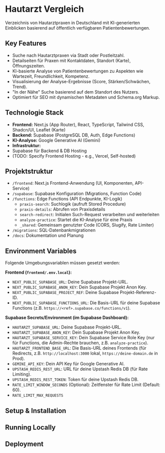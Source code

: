 # Hautarzt Vergleich


Verzeichnis von Hautarztpraxen in Deutschland mit KI-generierten Einblicken basierend auf öffentlich verfügbaren Patientenbewertungen.


## Key Features


*   Suche nach Hautarztpraxen via Stadt oder Postleitzahl.
*   Detailseiten für Praxen mit Kontaktdaten, Standort (Karte), Öffnungszeiten.
*   KI-basierte Analyse von Patientenbewertungen zu Aspekten wie Wartezeit, Freundlichkeit, Kompetenz.
*   Visualisierung der Analyse-Ergebnisse (Score, Stärken/Schwächen, Trend).
*   "In der Nähe" Suche basierend auf dem Standort des Nutzers.
*   Optimiert für SEO mit dynamischen Metadaten und Schema.org Markup.


## Technologie Stack


*   **Frontend:** Next.js (App Router), React, TypeScript, Tailwind CSS, Shadcn/UI, Leaflet (Karte)
*   **Backend:** Supabase (PostgreSQL DB, Auth, Edge Functions)
*   **KI-Analyse:** Google Generative AI (Gemini)
*   **Infrastruktur:**
   *   Supabase für Backend & DB Hosting
   *   (TODO: Specify Frontend Hosting - e.g., Vercel, Self-hosted)


## Projektstruktur


*   `/frontend`: Next.js Frontend-Anwendung (UI, Komponenten, API-Service)
*   `/supabase`: Supabase Konfiguration (Migrations, Function Code)
   *   `/functions`: Edge Functions (API Endpunkte, KI-Logik)
       *   `praxis-search`: Suchlogik (aufruft Stored Procedure)
       *   `praxis-details`: Abrufen von Praxisdetails
       *   `search-redirect`: Initialen Such-Request verarbeiten und weiterleiten
       *   `analyze-practice`: Startet die KI-Analyse für eine Praxis
       *   `_shared`: Gemeinsam genutzter Code (CORS, Slugify, Rate Limiter)
   *   `/migrations`: SQL-Datenbankmigrationen
*   `/docs`: Dokumentation und Planung


## Environment Variables


Folgende Umgebungsvariablen müssen gesetzt werden:


**Frontend (`frontend/.env.local`):**


*   `NEXT_PUBLIC_SUPABASE_URL`: Deine Supabase Projekt-URL.
*   `NEXT_PUBLIC_SUPABASE_ANON_KEY`: Dein Supabase Projekt Anon Key.
*   `NEXT_PUBLIC_SUPABASE_PROJECT_REF`: Deine Supabase Projekt-Referenz-ID.
*   `NEXT_PUBLIC_SUPABASE_FUNCTIONS_URL`: Die Basis-URL für deine Supabase Functions (z.B. `https://<ref>.supabase.co/functions/v1`).


**Supabase Secrets/Environment (im Supabase Dashboard):**


*   `HAUTARZT_SUPABASE_URL`: Deine Supabase Projekt-URL.
*   `HAUTARZT_SUPABASE_ANON_KEY`: Dein Supabase Projekt Anon Key.
*   `HAUTARZT_SUPABASE_SERVICE_KEY`: Dein Supabase Service Role Key (nur für Functions, die Admin-Rechte brauchen, z.B. `analyze-practice`).
*   `HAUTARZT_FRONTEND_BASE_URL`: Die Basis-URL deines Frontends (für Redirects, z.B. `http://localhost:3000` lokal, `https://deine-domain.de` in Prod).
*   `GEMINI_API_KEY`: Dein API Key für Google Generative AI.
*   `UPSTASH_REDIS_REST_URL`: URL für deine Upstash Redis DB (für Rate Limiting).
*   `UPSTASH_REDIS_REST_TOKEN`: Token für deine Upstash Redis DB.
*   `RATE_LIMIT_WINDOW_SECONDS` (Optional): Zeitfenster für Rate Limit (Default: 60).
*   `RATE_LIMIT_MAX_REQUESTS`


## Setup & Installation


## Running Locally


## Deployment


